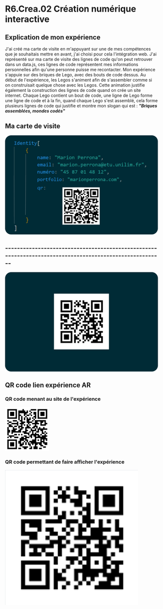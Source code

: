# R6.Crea.02 Création numérique interactive

## Explication de mon expérience
J'ai créé ma carte de visite en m'appuyant sur une de mes compétences que je souhaitais mettre en avant, j'ai choisi pour cela l'intégration web. J'ai représenté sur ma carte de visite des lignes de code qu'on peut retrouver dans un data.js, ces lignes de code représentent mes informations personnelles afin qu'une personne puisse me recontacter. Mon expérience s'appuie sur des briques de Lego, avec des bouts de code dessus. Au début de l'expérience, les Legos s'animent afin de s'assembler comme si on construisait quelque chose avec les Legos. Cette animation justifie également la construction des lignes de code quand on crée un site internet. Chaque Lego contient un bout de code, une ligne de Lego forme une ligne de code et à la fin, quand chaque Lego s'est assemblé, cela forme plusieurs lignes de code qui justifie et montre mon slogan qui est : ***"Briques assemblées, mondes codés"***

## Ma carte de visite
![Face carte de visite](/assets/face-carte-visite.png)

## --------------------------------------------------------------------------------------------------------

![Dos carte de visite](/assets/dos-carte-visite.png)

## QR code lien expérience AR
### QR code menant au site de l'expérience
![QR code du site](assets/qr-code-site.png)

### QR code permettant de faire afficher l'expérience
![QR code de l'expérience](assets/qr-code-experience.png)
